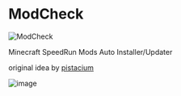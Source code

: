 # ModCheck
![ModCheck](https://cdn.7tv.app/emote/60eefb20119bd109472f7f4b/4x)

Minecraft SpeedRun Mods Auto Installer/Updater

original idea by [pistacium](https://github.com/pistacium/ModCheck)

![image](https://user-images.githubusercontent.com/25276450/164161542-c766e2e3-fe65-45fc-8428-82397769584d.png)
